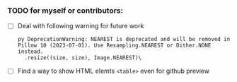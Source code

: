### TODO for myself or contributors:

- [ ] Deal with following warning for future work
    ```
    py DeprecationWarning: NEAREST is deprecated and will be removed in Pillow 10 (2023-07-01). Use Resampling.NEAREST or Dither.NONE instead.
      .resize((size, size), Image.NEAREST)\
    ```
- [ ] Find a way to show HTML elemts `<table>` even for github preview